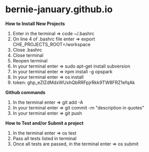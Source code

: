 # bernie-january.github.io

**How to Install New Projects**
1) Enter in the terminal => code ~/.bashrc
2) On line 4 of .bashrc file enter => export CHE_PROJECTS_ROOT=/workspace
3) Close .bashrc
4) Close terminal
5) Reopen terminal
6) In your terminal enter => sudo apt-get install subversion
7) In your terminal enter => npm install -g opspark
8) In your terminal enter => os install
9) token: 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

**Github commands**
1) In the terminal enter => git add -A
2) In your terminal enter => git commit -m "description in quotes"
3) In your terminal enter => git push

**How to Test and/or Submit a project**
1) In the terminal enter => os test
2) Pass all tests listed in terminal
3) Once all tests are passed, in the terminal enter => os submit